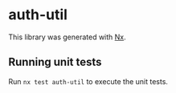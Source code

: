 # auth-util

This library was generated with [Nx](https://nx.dev).

## Running unit tests

Run `nx test auth-util` to execute the unit tests.
